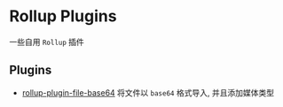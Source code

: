 # Rollup Plugins

一些自用 `Rollup` 插件

## Plugins

+ [rollup-plugin-file-base64](./packages/rollup-plugin-file-base64/README.md) 将文件以 `base64` 格式导入, 并且添加媒体类型
